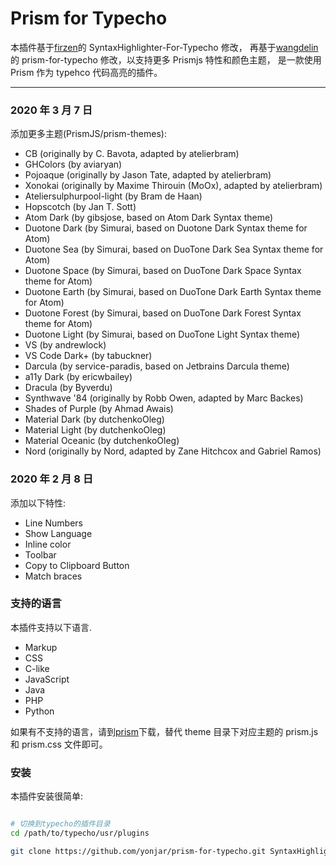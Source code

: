 # Prism for Typecho

本插件基于[firzen][1]的 SyntaxHighlighter-For-Typecho 修改，
再基于[wangdelin][3]的 prism-for-typecho 修改，以支持更多 Prismjs 特性和颜色主题，
是一款使用 Prism 作为 typehco 代码高亮的插件。

---

### 2020 年 3 月 7 日

添加更多主题(PrismJS/prism-themes):

- CB (originally by C. Bavota, adapted by atelierbram)
- GHColors (by aviaryan)
- Pojoaque (originally by Jason Tate, adapted by atelierbram)
- Xonokai (originally by Maxime Thirouin (MoOx), adapted by atelierbram)
- Ateliersulphurpool-light (by Bram de Haan)
- Hopscotch (by Jan T. Sott)
- Atom Dark (by gibsjose, based on Atom Dark Syntax theme)
- Duotone Dark (by Simurai, based on Duotone Dark Syntax theme for Atom)
- Duotone Sea (by Simurai, based on DuoTone Dark Sea Syntax theme for Atom)
- Duotone Space (by Simurai, based on DuoTone Dark Space Syntax theme for Atom)
- Duotone Earth (by Simurai, based on DuoTone Dark Earth Syntax theme for Atom)
- Duotone Forest (by Simurai, based on DuoTone Dark Forest Syntax theme for Atom)
- Duotone Light (by Simurai, based on DuoTone Light Syntax theme)
- VS (by andrewlock)
- VS Code Dark+ (by tabuckner)
- Darcula (by service-paradis, based on Jetbrains Darcula theme)
- a11y Dark (by ericwbailey)
- Dracula (by Byverdu)
- Synthwave '84 (originally by Robb Owen, adapted by Marc Backes)
- Shades of Purple (by Ahmad Awais)
- Material Dark (by dutchenkoOleg)
- Material Light (by dutchenkoOleg)
- Material Oceanic (by dutchenkoOleg)
- Nord (originally by Nord, adapted by Zane Hitchcox and Gabriel Ramos)

### 2020 年 2 月 8 日

添加以下特性:

- Line Numbers
- Show Language
- Inline color
- Toolbar
- Copy to Clipboard Button
- Match braces

### 支持的语言

本插件支持以下语言.

- Markup
- CSS
- C-like
- JavaScript
- Java
- PHP
- Python

如果有不支持的语言，请到[prism][2]下载，替代 theme 目录下对应主题的 prism.js 和 prism.css 文件即可。

### 安装

本插件安装很简单:

```bash

# 切换到typecho的插件目录
cd /path/to/typecho/usr/plugins

git clone https://github.com/yonjar/prism-for-typecho.git SyntaxHighlighter
```

[1]: https://github.com/firzen
[2]: http://prismjs.com/download.html
[3]: https://github.com/wangdelin
